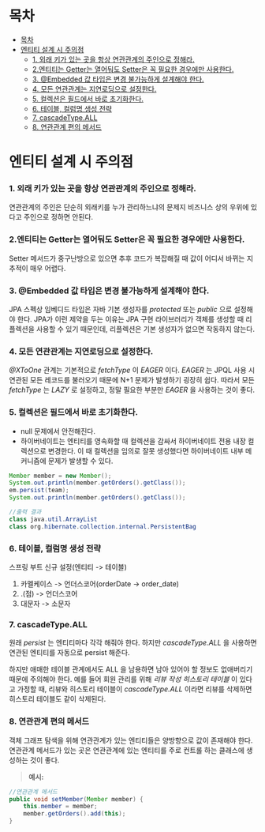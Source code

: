 # 목차

- [목차](#목차)
- [엔티티 설계 시 주의점](#엔티티-설계-시-주의점)
    - [1. 외래 키가 있는 곳을 항상 연관관계의 주인으로 정해라.](#1-외래-키가-있는-곳을-항상-연관관계의-주인으로-정해라)
    - [2.엔티티는 Getter는 열어둬도 Setter은 꼭 필요한 경우에만 사용한다.](#2엔티티는-getter는-열어둬도-setter은-꼭-필요한-경우에만-사용한다)
    - [3. @Embedded 값 타입은 변경 불가능하게 설계해야 한다.](#3-embedded-값-타입은-변경-불가능하게-설계해야-한다)
    - [4. 모든 연관관계는 지연로딩으로 설정한다.](#4-모든-연관관계는-지연로딩으로-설정한다)
    - [5. 컬렉션은 필드에서 바로 초기화한다.](#5-컬렉션은-필드에서-바로-초기화한다)
    - [6. 테이블, 컬럼명 생성 전략](#6-테이블-컬럼명-생성-전략)
    - [7. cascadeType.ALL](#7-cascadetypeall)
    - [8. 연관관계 편의 메서드](#8-연관관계-편의-메서드)

# 엔티티 설계 시 주의점

### 1. 외래 키가 있는 곳을 항상 연관관계의 주인으로 정해라.

연관관계의 주인은 단순히 외래키를 누가 관리하느냐의 문제지 비즈니스 상의 우위에 있다고 주인으로 정하면 안된다.


### 2.엔티티는 Getter는 열어둬도 Setter은 꼭 필요한 경우에만 사용한다.

Setter 메서드가 중구난방으로 있으면 추후 코드가 복잡해질 때 값이 어디서 바뀌는 지 추적이 매우 어렵다.

### 3. @Embedded 값 타입은 변경 불가능하게 설계해야 한다.

JPA 스펙상 임베디드 타입은 자바 기본 생성자를 _protected_ 또는 _public_ 으로 설정해야 한다.
JPA가 이런 제약을 두는 이유는 JPA 구현 라이브러리가 객체를 생성할 때 리플렉션을 사용할 수 있기 때문인데,
리플렉션은 기본 생성자가 없으면 작동하지 않는다.

### 4. 모든 연관관계는 지연로딩으로 설정한다.

_@XToOne_ 관계는 기본적으로 _fetchType_ 이 _EAGER_ 이다. _EAGER_ 는 JPQL 사용 시 연관된 모든 레코드를 불러오기 때문에
N+1 문제가 발생하기 굉장히 쉽다. 따라서 모든 _fetchType_ 는 _LAZY_ 로 설정하고, 정말 필요한 부분만 _EAGER_ 을
사용하는 것이 좋다.

### 5. 컬렉션은 필드에서 바로 초기화한다.

- null 문제에서 안전해진다.
- 하이버네이트는 엔티티를 영속화할 때 컬렉션을 감싸서 하이버네이트 전용 내장 컬렉션으로 변경한다.
이 때 컬렉션을 임의로 잘못 생성했다면 하이버네이트 내부 메커니즘에 문제가 발생할 수 있다.


```java
Member member = new Member();
System.out.println(member.getOrders().getClass());
em.persist(team);
System.out.println(member.getOrders().getClass());

//출력 결과
class java.util.ArrayList
class org.hibernate.collection.internal.PersistentBag
```

### 6. 테이블, 컬럼명 생성 전략

스프링 부트 신규 설정(엔티티 -> 테이블)

1. 카멜케이스 -> 언더스코어(orderDate -> order_date)
2. .(점) -> 언더스코어
3. 대문자 -> 소문자

### 7. cascadeType.ALL

원래 _persist_ 는 엔티티마다 각각 해줘야 한다.
하지만 _cascadeType.ALL_ 을 사용하면 연관된 엔티티를 자동으로 persist 해준다.

하지만 애매한 테이블 관계에서도 ALL 을 남용하면 남아 있어야 할 정보도 없애버리기 때문에 주의해야 한다.
예를 들어 회원 관리를 위해 _리뷰 작성 히스토리 테이블_ 이 있다고 가정할 때, 리뷰와 히스토리 테이블이 _cascadeType.ALL_
이라면 리뷰를 삭제하면 히스토리 테이블도 같이 삭제된다.

### 8. 연관관계 편의 메서드

객체 그래프 탐색을 위해 연관관계가 있는 엔티티들은 양방향으로 값이 존재해야 한다.
연관관계 메서드가 있는 곳은 연관관계에 있는 엔티티를 주로 컨트롤 하는 클래스에 생성하는 것이 좋다.

> **예시:**
```java
//연관관계 메서드
public void setMember(Member member) {
    this.member = member;
    member.getOrders().add(this);
}
```
